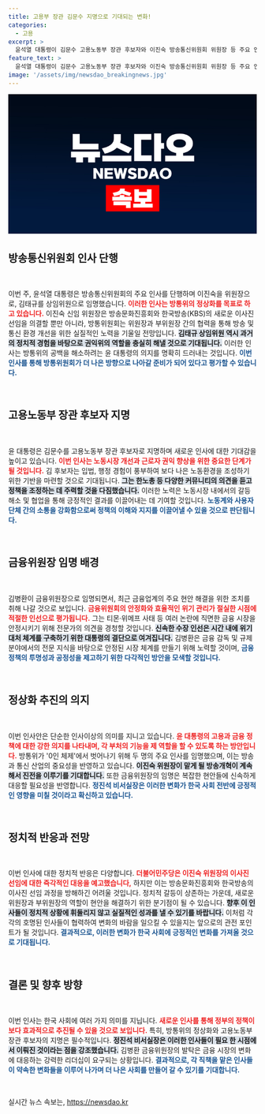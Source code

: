 ```yaml
---
title: 고용부 장관 김문수 지명으로 기대되는 변화!
categories:
  - 고용
excerpt: >
  윤석열 대통령이 김문수 고용노동부 장관 후보자와 이진숙 방송통신위원회 위원장 등 주요 인선을 단행하며 정부 인사청문 절차를 가속화했습니다. 방통위 정상화 및 금융위원장 공백 해소가 주요 목표로 보입니다.
feature_text: >
  윤석열 대통령이 김문수 고용노동부 장관 후보자와 이진숙 방송통신위원회 위원장 등 주요 인선을 단행하며 정부 인사청문 절차를 가속화했습니다. 방통위 정상화 및 금융위원장 공백 해소가 주요 목표로 보입니다.
image: '/assets/img/newsdao_breakingnews.jpg'
---
```


<p><img src="/assets/img/newsdao_breakingnews.jpg" alt="firstkoreanews 속보" /></p>

<h2 data-ke-size="size26">방송통신위원회 인사 단행</h2>

<p data-ke-size="size16">&nbsp;</p>

<p>이번 주, 윤석열 대통령은 방송통신위원회의 주요 인사를 단행하며 이진숙을 위원장으로, 김태규를 상임위원으로 임명했습니다. <b><span style="color: #ee2323;">이러한 인사는 방통위의 정상화를 목표로 하고 있습니다.</span></b> 이진숙 신임 위원장은 방송문화진흥회와 한국방송(KBS)의 새로운 이사진 선임을 의결할 뿐만 아니라, 방통위원회는 위원장과 부위원장 간의 협력을 통해 방송 및 통신 환경 개선을 위한 실질적인 노력을 기울일 전망입니다. <b><span style="background-color: #21538527;">김태규 상임위원 역시 과거의 정치적 경험을 바탕으로 권익위의 역할을 충실히 해낼 것으로 기대됩니다.</span></b> 이러한 인사는 방통위의 공백을 해소하려는 윤 대통령의 의지를 명확히 드러내는 것입니다. <b><span style="color: #1a5490;">이번 인사를 통해 방통위원회가 더 나은 방향으로 나아갈 준비가 되어 있다고 평가할 수 있습니다.</span></b></p>

<p data-ke-size="size16">&nbsp;</p>

<h2 data-ke-size="size26">고용노동부 장관 후보자 지명</h2>

<p data-ke-size="size16">&nbsp;</p>

<p>윤 대통령은 김문수를 고용노동부 장관 후보자로 지명하며 새로운 인사에 대한 기대감을 높이고 있습니다. <b><span style="color: #ee2323;">이번 인사는 노동시장 개선과 근로자 권익 향상을 위한 중요한 단계가 될 것입니다.</span></b> 김 후보자는 입법, 행정 경험이 풍부하여 보다 나은 노동환경을 조성하기 위한 기반을 마련할 것으로 기대됩니다. <b><span style="background-color: #21538527;">그는 한노총 등 다양한 커뮤니티의 의견을 듣고 정책을 조정하는 데 주력할 것을 다짐했습니다.</span></b> 이러한 노력은 노동시장 내에서의 갈등 해소 및 협업을 통해 긍정적인 결과를 이끌어내는 데 기여할 것입니다. <b><span style="color: #1a5490;">노동계와 사용자 단체 간의 소통을 강화함으로써 정책의 이해와 지지를 이끌어낼 수 있을 것으로 판단됩니다.</span></b></p>

<p data-ke-size="size16">&nbsp;</p>

<h2 data-ke-size="size26">금융위원장 임명 배경</h2>

<p data-ke-size="size16">&nbsp;</p>

<p>김병환이 금융위원장으로 임명되면서, 최근 금융업계의 주요 현안 해결을 위한 조치를 취해 나갈 것으로 보입니다. <b><span style="color: #ee2323;">금융위원회의 안정화와 효율적인 위기 관리가 절실한 시점에 적절한 인선으로 평가됩니다.</span></b> 그는 티몬·위메프 사태 등 여러 논란에 직면한 금융 시장을 안정시키기 위해 전문가의 의견을 경청할 것입니다. <b><span style="background-color: #21538527;">신속한 수장 인선은 시간 내에 위기 대처 체계를 구축하기 위한 대통령의 결단으로 여겨집니다.</span></b> 김병환은 금융 감독 및 규제 분야에서의 전문 지식을 바탕으로 안정된 시장 체계를 만들기 위해 노력할 것이며, <b><span style="color: #1a5490;">금융 정책의 투명성과 공정성을 제고하기 위한 다각적인 방안을 모색할 것입니다.</span></b></p>

<p data-ke-size="size16">&nbsp;</p>

<h2 data-ke-size="size26">정상화 추진의 의지</h2>

<p data-ke-size="size16">&nbsp;</p>

<p>이번 인사안은 단순한 인사이상의 의미를 지니고 있습니다. <b><span style="color: #ee2323;">윤 대통령의 고용과 금융 정책에 대한 강한 의지를 나타내며, 각 부처의 기능을 제 역할을 할 수 있도록 하는 방안입니다.</span></b> 방통위가 '0인 체제'에서 벗어나기 위해 두 명의 주요 인사를 임명했으며, 이는 방송과 통신 산업의 중요성을 반영하고 있습니다. <b><span style="background-color: #21538527;">이진숙 위원장이 맡게 될 방송개혁이 계속해서 진전을 이루기를 기대합니다.</span></b> 또한 금융위원장의 임명은 복잡한 현안들에 신속하게 대응할 필요성을 반영합니다. <b><span style="color: #1a5490;">정진석 비서실장은 이러한 변화가 한국 사회 전반에 긍정적인 영향을 미칠 것이라고 확신하고 있습니다.</span></b></p>

<p data-ke-size="size16">&nbsp;</p>

<h2 data-ke-size="size26">정치적 반응과 전망</h2>

<p data-ke-size="size16">&nbsp;</p>

<p>이번 인사에 대한 정치적 반응은 다양합니다. <b><span style="color: #ee2323;">더불어민주당은 이진숙 위원장의 이사진 선임에 대한 즉각적인 대응을 예고했습니다,</span></b> 하지만 이는 방송문화진흥회와 한국방송의 이사진 선임 과정을 방해하긴 어려울 것입니다. 정치적 갈등이 상존하는 가운데, 새로운 위원장과 부위원장의 역할이 현안을 해결하기 위한 분기점이 될 수 있습니다. <b><span style="background-color: #21538527;">향후 이 인사들이 정치적 상황에 휘둘리지 않고 실질적인 성과를 낼 수 있기를 바랍니다.</span></b> 이처럼 각각의 호명된 인사들이 협력하여 변화의 바람을 일으킬 수 있을지는 앞으로의 관전 포인트가 될 것입니다. <b><span style="color: #1a5490;">결과적으로, 이러한 변화가 한국 사회에 긍정적인 변화를 가져올 것으로 기대됩니다.</span></b></p>

<p data-ke-size="size16">&nbsp;</p>

<h2 data-ke-size="size26">결론 및 향후 방향</h2>

<p data-ke-size="size16">&nbsp;</p>

<p>이번 인사는 한국 사회에 여러 가지 의미를 지닙니다. <b><span style="color: #ee2323;">새로운 인사를 통해 정부의 정책이 보다 효과적으로 추진될 수 있을 것으로 보입니다.</span></b> 특히, 방통위의 정상화와 고용노동부 장관 후보자의 지명은 필수적입니다. <b><span style="background-color: #21538527;">정진석 비서실장은 이러한 인사들이 필요 한 시점에서 이뤄진 것이라는 점을 강조했습니다.</span></b> 김병환 금융위원장의 발탁은 금융 시장의 변화에 대응하는 강력한 리더십이 요구되는 상황입니다. <b><span style="color: #1a5490;">결과적으로, 각 직책을 맡은 인사들이 약속한 변화들을 이루어 나가며 더 나은 사회를 만들어 갈 수 있기를 기대합니다.</span></b></p>

<p data-ke-size="size16">&nbsp;</p>
실시간 뉴스 속보는, <a href="https://newsdao.kr" rel="dofollow">https://newsdao.kr</a>



